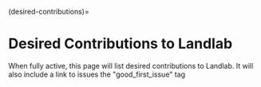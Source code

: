 (desired-contributions)=

# Desired Contributions to Landlab

When fully active, this page will list desired contributions to Landlab. It
will also include a link to issues the "good_first_issue" tag
